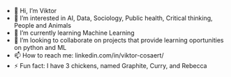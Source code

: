 - 👋 Hi, I’m Viktor
- 👀 I’m interested in AI, Data, Sociology, Public health, Critical thinking, People and Animals
- 🌱 I’m currently learning Machine Learning
- 💞️ I’m looking to collaborate on projects that provide learning oportunities on python and ML
- 📫 How to reach me: linkedin.com/in/viktor-cosaert/
- ⚡ Fun fact: I have 3 chickens, named Graphite, Curry, and Rebecca

<!---
CoViktor/CoViktor is a ✨ special ✨ repository because its `README.md` (this file) appears on your GitHub profile.
You can click the Preview link to take a look at your changes.
--->
